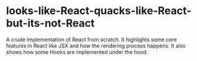 # looks-like-React-quacks-like-React-but-its-not-React
A crude implementation of React from scratch. It highlights some core features in React like JSX and how the rendering process happens. It also shows how some Hooks are implemented under the hood.
